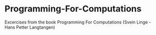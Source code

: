 # Programming-For-Computations
Excercises from the book Programming For Computations (Svein Linge - Hans Petter Langtangen)
